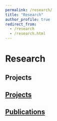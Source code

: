 ```yaml
---
permalink: /research/
title: "Research"
author_profile: true
redirect_from: 
  - /research
  - /research.html
---
```


# Research

## Projects
## [Projects](projects)

## [Publications](publications)
